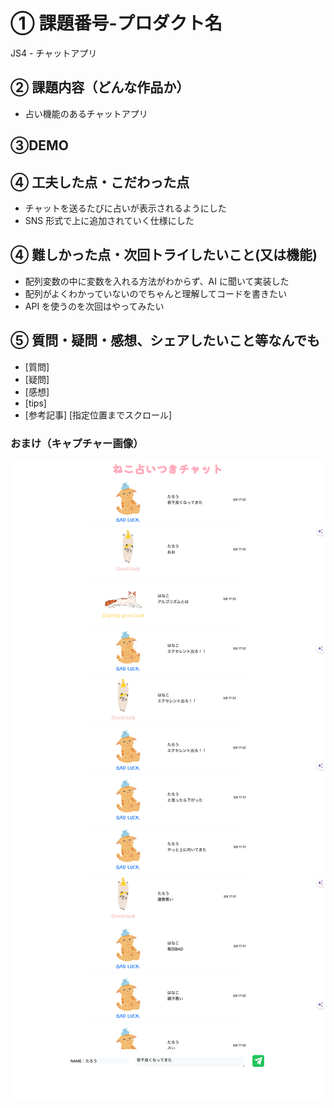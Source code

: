 # ① 課題番号-プロダクト名

JS4 - チャットアプリ

## ② 課題内容（どんな作品か）

- 占い機能のあるチャットアプリ

## ③DEMO

## ④ 工夫した点・こだわった点

- チャットを送るたびに占いが表示されるようにした
- SNS 形式で上に追加されていく仕様にした

## ④ 難しかった点・次回トライしたいこと(又は機能)

- 配列変数の中に変数を入れる方法がわからず、AI に聞いて実装した
- 配列がよくわかっていないのでちゃんと理解してコードを書きたい
- API を使うのを次回はやってみたい

## ⑤ 質問・疑問・感想、シェアしたいこと等なんでも

- [質問]
- [疑問]
- [感想]
- [tips]
- [参考記事] [指定位置までスクロール]

### おまけ（キャプチャー画像）

![top page capture](./img/top_image.png)
